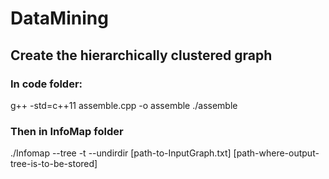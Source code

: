 # DataMining

## Create the hierarchically clustered graph
### In code folder:
g++ -std=c++11 assemble.cpp -o assemble
./assemble

### Then in InfoMap folder
./Infomap --tree -t --undirdir [path-to-InputGraph.txt] [path-where-output-tree-is-to-be-stored]
